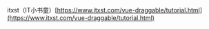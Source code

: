 itxst（IT小书童）[https://www.itxst.com/vue-draggable/tutorial.html](https://www.itxst.com/vue-draggable/tutorial.html)
